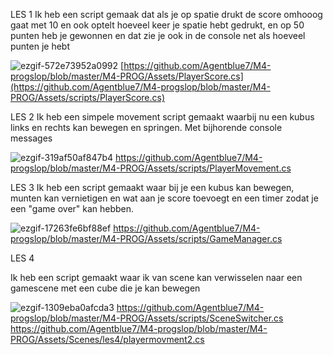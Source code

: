 LES 1
Ik heb een script gemaak dat als je op spatie drukt de score omhooog gaat met 10 en ook optelt hoeveel keer je spatie hebt gedrukt, en op 50 punten heb je gewonnen en dat zie je ook in de console net als hoeveel punten je hebt 

![ezgif-572e73952a0992](https://github.com/user-attachments/assets/154b3f66-9173-44f4-91d3-b8110cd3d8e8)
[https://github.com/Agentblue7/M4-progslop/blob/master/M4-PROG/Assets/PlayerScore.cs](https://github.com/Agentblue7/M4-progslop/blob/master/M4-PROG/Assets/scripts/PlayerScore.cs)


LES 2
Ik heb een simpele movement script gemaakt waarbij nu een kubus links en rechts kan bewegen en springen. Met bijhorende console messages

![ezgif-319af50af847b4](https://github.com/user-attachments/assets/f9aec416-13bc-4e2b-b96e-72e78f89e419)
https://github.com/Agentblue7/M4-progslop/blob/master/M4-PROG/Assets/scripts/PlayerMovement.cs

LES 3
Ik heb een script gemaakt waar bij je een kubus kan bewegen, munten kan vernietigen en wat aan je score toevoegt en een timer zodat je een "game over" kan hebben.

![ezgif-17263fe6bf88ef](https://github.com/user-attachments/assets/bd7a6b85-98df-4d3a-870c-e5645314355e)
https://github.com/Agentblue7/M4-progslop/blob/master/M4-PROG/Assets/scripts/GameManager.cs

LES 4

Ik heb een script gemaakt waar ik van scene kan verwisselen naar een gamescene met een cube die je kan bewegen

![ezgif-1309eba0afcda3](https://github.com/user-attachments/assets/70710551-d462-4f53-971e-ed8556422a34)
https://github.com/Agentblue7/M4-progslop/blob/master/M4-PROG/Assets/scripts/SceneSwitcher.cs
https://github.com/Agentblue7/M4-progslop/blob/master/M4-PROG/Assets/Scenes/les4/playermovment2.cs


